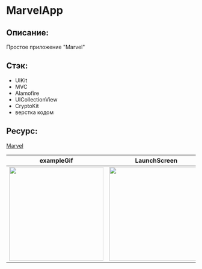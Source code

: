 # MarvelApp

## Описание:
Простое приложение "Marvel"

## Стэк:
- UIKit
- MVC
- Alamofire
- UICollectionView
- CryptoKit
- верстка кодом

## Ресурс:
[Marvel](https://developer.marvel.com)

| exampleGif | LaunchScreen | mainScreen | addScreen |
| ------------ | ------------ | ------------ | ------------ |
| <img src="https://user-images.githubusercontent.com/33875528/215227175-187a033b-8200-4feb-b424-f7b362e42971.gif" width="250">|<img src="https://user-images.githubusercontent.com/33875528/215227947-f2e9ed88-864b-4562-8c01-580b5e299c89.png" width="250">|<img src="https://user-images.githubusercontent.com/33875528/215228076-091c6ac2-cfb5-461b-b285-ce06b393178f.png" width="250">|<img src="https://user-images.githubusercontent.com/33875528/215228171-8e1c45af-494f-4675-8007-652a9b220524.png" width="250">
